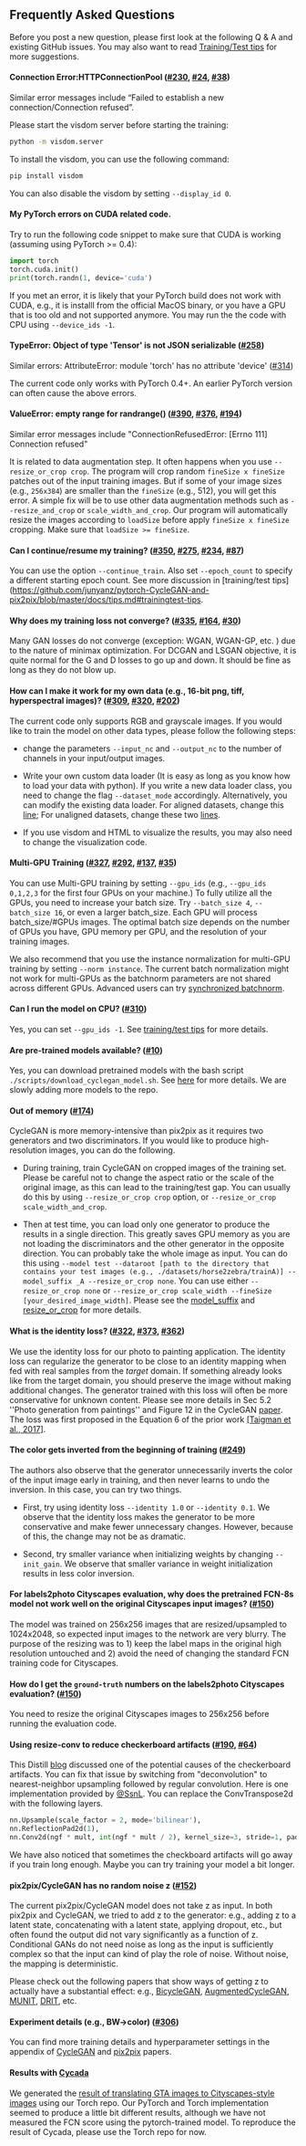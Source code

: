 ## Frequently Asked Questions
Before you post a new question, please first look at the following Q & A and existing GitHub issues. You may also want to read [Training/Test tips](docs/tips.md) for more suggestions.

#### Connection Error:HTTPConnectionPool ([#230](https://github.com/junyanz/pytorch-CycleGAN-and-pix2pix/issues/230), [#24](https://github.com/junyanz/pytorch-CycleGAN-and-pix2pix/issues/24), [#38](https://github.com/junyanz/pytorch-CycleGAN-and-pix2pix/issues/38))
Similar error messages include “Failed to establish a new connection/Connection refused”.

Please start the visdom server before starting the training:
```bash
python -m visdom.server
```
To install the visdom, you can use the following command:
```bash
pip install visdom
```
You can also disable the visdom by setting `--display_id 0`.

#### My PyTorch errors on CUDA related code.
Try to run the following code snippet to make sure that CUDA is working (assuming using PyTorch >= 0.4):
```python
import torch
torch.cuda.init()
print(torch.randn(1, device='cuda')
```

If you met an error, it is likely that your PyTorch build does not work with CUDA, e.g., it is installl from the official MacOS binary, or you have a GPU that is too old and not supported anymore. You may run the the code with CPU using `--device_ids -1`.

#### TypeError: Object of type 'Tensor' is not JSON serializable ([#258](https://github.com/junyanz/pytorch-CycleGAN-and-pix2pix/issues/258))
Similar errors: AttributeError: module 'torch' has no attribute 'device' ([#314](https://github.com/junyanz/pytorch-CycleGAN-and-pix2pix/issues/314))

The current code only works with PyTorch 0.4+. An earlier PyTorch version can often cause the above errors.

#### ValueError: empty range for randrange() ([#390](https://github.com/junyanz/pytorch-CycleGAN-and-pix2pix/issues/390), [#376](https://github.com/junyanz/pytorch-CycleGAN-and-pix2pix/issues/376), [#194](https://github.com/junyanz/pytorch-CycleGAN-and-pix2pix/issues/194))
Similar error messages include "ConnectionRefusedError: [Errno 111] Connection refused"

It is related to data augmentation step. It often happens when you use `--resize_or_crop crop`. The program will crop random `fineSize x fineSize` patches out of the input training images. But if some of your image sizes (e.g., `256x384`) are smaller than the `fineSize` (e.g., 512), you will get this error. A simple fix will be to use other data augmentation methods such as `--resize_and_crop` or `scale_width_and_crop`.  Our program will automatically resize the images according to `loadSize` before apply `fineSize x fineSize` cropping. Make sure that `loadSize >= fineSize`.


#### Can I continue/resume my training? ([#350](https://github.com/junyanz/pytorch-CycleGAN-and-pix2pix/issues/350), [#275](https://github.com/junyanz/pytorch-CycleGAN-and-pix2pix/issues/275), [#234](https://github.com/junyanz/pytorch-CycleGAN-and-pix2pix/issues/234), [#87](https://github.com/junyanz/pytorch-CycleGAN-and-pix2pix/issues/87))
You can use the option `--continue_train`. Also set `--epoch_count` to specify a different starting epoch count. See more discussion in [training/test tips](https://github.com/junyanz/pytorch-CycleGAN-and-pix2pix/blob/master/docs/tips.md#trainingtest-tips.

#### Why does my training loss not converge? ([#335](https://github.com/junyanz/pytorch-CycleGAN-and-pix2pix/issues/335), [#164](https://github.com/junyanz/pytorch-CycleGAN-and-pix2pix/issues/164), [#30](https://github.com/junyanz/pytorch-CycleGAN-and-pix2pix/issues/30))
Many GAN losses do not converge (exception: WGAN, WGAN-GP, etc. ) due to the nature of minimax optimization. For DCGAN and LSGAN objective, it is quite normal for the G and D losses to go up and down. It should be fine as long as they do not blow up.

#### How can I make it work for my own data (e.g., 16-bit png, tiff, hyperspectral images)? ([#309](https://github.com/junyanz/pytorch-CycleGAN-and-pix2pix/issues/309),  [#320](https://github.com/junyanz/pytorch-CycleGAN-and-pix2pix/issues/), [#202](https://github.com/junyanz/pytorch-CycleGAN-and-pix2pix/issues/202))
The current code only supports RGB and grayscale images. If you would like to train the model on other data types, please follow the following steps:

- change the parameters `--input_nc` and `--output_nc` to the number of channels in your input/output images.
- Write your own custom data loader (It is easy as long as you know how to load your data with python). If you write a new data loader class, you need to change the flag `--dataset_mode` accordingly. Alternatively, you can modify the existing data loader. For aligned datasets, change this [line](https://github.com/junyanz/pytorch-CycleGAN-and-pix2pix/blob/master/data/aligned_dataset.py#L24); For unaligned datasets, change these two [lines](https://github.com/junyanz/pytorch-CycleGAN-and-pix2pix/blob/master/data/unaligned_dataset.py#L36).

- If you use visdom and HTML to visualize the results, you may also need to change the visualization code.

#### Multi-GPU Training ([#327](https://github.com/junyanz/pytorch-CycleGAN-and-pix2pix/issues/327), [#292](https://github.com/junyanz/pytorch-CycleGAN-and-pix2pix/issues/292), [#137](https://github.com/junyanz/pytorch-CycleGAN-and-pix2pix/issues/137), [#35](https://github.com/junyanz/pytorch-CycleGAN-and-pix2pix/issues/35))
You can use Multi-GPU training by setting `--gpu_ids` (e.g., `--gpu_ids 0,1,2,3` for the first four GPUs on your machine.) To fully utilize all the GPUs, you need to increase your batch size. Try `--batch_size 4`, `--batch_size 16`, or even a larger batch_size. Each GPU will process batch_size/#GPUs images. The optimal batch size depends on the number of GPUs you have, GPU memory per GPU, and the resolution of your training images.

We also recommend that you use the instance normalization for multi-GPU training by setting `--norm instance`. The current batch normalization might not work for multi-GPUs as the batchnorm parameters are not shared across different GPUs. Advanced users can try [synchronized batchnorm](https://github.com/vacancy/Synchronized-BatchNorm-PyTorch).


#### Can I run the model on CPU? ([#310](https://github.com/junyanz/pytorch-CycleGAN-and-pix2pix/issues/310))
Yes, you can set `--gpu_ids -1`. See [training/test tips](docs/tips.md) for more details.


#### Are pre-trained models available? ([#10](https://github.com/junyanz/pytorch-CycleGAN-and-pix2pix/issues/10))
Yes, you can download pretrained models with the bash script `./scripts/download_cyclegan_model.sh`. See [here](https://github.com/junyanz/pytorch-CycleGAN-and-pix2pix#apply-a-pre-trained-model-cyclegan) for more details. We are slowly adding more models to the repo.

#### Out of memory ([#174](https://github.com/junyanz/pytorch-CycleGAN-and-pix2pix/issues/174))
CycleGAN is more memory-intensive than pix2pix as it requires two generators and two discriminators. If you would like to produce high-resolution images, you can do the following.

- During training, train CycleGAN on cropped images of the training set. Please be careful not to change the aspect ratio or the scale of the original image, as this can lead to the training/test gap. You can usually do this by using `--resize_or_crop crop` option, or `--resize_or_crop scale_width_and_crop`.

- Then at test time, you can load only one generator to produce the results in a single direction. This greatly saves GPU memory as you are not loading the discriminators and the other generator in the opposite direction. You can probably take the whole image as input. You can do this using `--model test --dataroot [path to the directory that contains your test images (e.g., ./datasets/horse2zebra/trainA)] --model_suffix _A --resize_or_crop none`. You can use either `--resize_or_crop none` or `--resize_or_crop scale_width --fineSize [your_desired_image_width]`. Please see the [model_suffix](https://github.com/junyanz/pytorch-CycleGAN-and-pix2pix/blob/master/models/test_model.py#L16) and [resize_or_crop](https://github.com/junyanz/pytorch-CycleGAN-and-pix2pix/blob/master/data/base_dataset.py#L24) for more details.

#### What is the identity loss? ([#322](https://github.com/junyanz/pytorch-CycleGAN-and-pix2pix/issues/322), [#373](https://github.com/junyanz/pytorch-CycleGAN-and-pix2pix/issues/373), [#362](https://github.com/junyanz/pytorch-CycleGAN-and-pix2pix/pull/362))
We use the identity loss for our photo to painting application. The identity loss can regularize the generator to be close to an identity mapping when fed with real samples from the *target* domain. If something already looks like from the target domain, you should preserve the image without making additional changes. The generator trained with this loss will often be more conservative for unknown content. Please see more details in Sec 5.2 ''Photo generation from paintings'' and  Figure 12 in the CycleGAN [paper](https://arxiv.org/pdf/1703.10593.pdf). The loss was first proposed in the Equation 6 of the prior work [[Taigman et al., 2017]](https://arxiv.org/pdf/1611.02200.pdf).

#### The color gets inverted from the beginning of training ([#249](https://github.com/junyanz/pytorch-CycleGAN-and-pix2pix/issues/249))
The authors also observe that the generator unnecessarily inverts the color of the input image early in training, and then never learns to undo the inversion. In this case, you can try two things.

- First, try using identity loss `--identity 1.0` or `--identity 0.1`. We observe that the identity loss makes the generator to be more conservative and make fewer unnecessary changes. However, because of this, the change may not be as dramatic.

- Second, try smaller variance when initializing weights by changing `--init_gain`. We observe that smaller variance in weight initialization results in less color inversion.

#### For labels2photo Cityscapes evaluation, why does the pretrained FCN-8s model not work well on the original Cityscapes input images? ([#150](https://github.com/junyanz/pytorch-CycleGAN-and-pix2pix/issues/150))
The model was trained on 256x256 images that are resized/upsampled to 1024x2048, so expected input images to the network are very blurry. The purpose of the resizing was to 1) keep the label maps in the original high resolution untouched and 2) avoid the need of changing the standard FCN training code for Cityscapes.

#### How do I get the `ground-truth` numbers on the labels2photo Cityscapes evaluation? ([#150](https://github.com/junyanz/pytorch-CycleGAN-and-pix2pix/issues/150))
You need to resize the original Cityscapes images to 256x256 before running the evaluation code.


#### Using resize-conv to reduce checkerboard artifacts ([#190](https://github.com/junyanz/pytorch-CycleGAN-and-pix2pix/issues/190), [#64](https://github.com/junyanz/pytorch-CycleGAN-and-pix2pix/issues/64))
This Distill [blog](https://distill.pub/2016/deconv-checkerboard/) discussed one of the potential causes of the checkerboard artifacts. You can fix that issue by switching from "deconvolution" to nearest-neighbor upsampling followed by regular convolution. Here is one implementation provided by [@SsnL](https://github.com/SsnL). You can replace the ConvTranspose2d with the following layers.
```python
nn.Upsample(scale_factor = 2, mode='bilinear'),
nn.ReflectionPad2d(1),
nn.Conv2d(ngf * mult, int(ngf * mult / 2), kernel_size=3, stride=1, padding=0),
```
We have also noticed that sometimes the checkboard artifacts will go away if you train long enough. Maybe you can try training your model a bit longer.

#### pix2pix/CycleGAN has no random noise z ([#152](https://github.com/junyanz/pytorch-CycleGAN-and-pix2pix/issues/152))
The current pix2pix/CycleGAN model does not take z as input. In both pix2pix and CycleGAN, we tried to add z to the generator: e.g., adding z to a latent state, concatenating with a latent state, applying dropout, etc., but often found the output did not vary significantly as a function of z. Conditional GANs do not need noise as long as the input is sufficiently complex so that the input can kind of play the role of noise. Without noise, the mapping is deterministic.

Please check out the following papers that show ways of getting z to actually have a substantial effect: e.g., [BicycleGAN](https://github.com/junyanz/BicycleGAN),  [AugmentedCycleGAN](https://arxiv.org/abs/1802.10151), [MUNIT](https://arxiv.org/abs/1804.04732), [DRIT](https://arxiv.org/pdf/1808.00948.pdf), etc.

#### Experiment details (e.g., BW->color) ([#306](https://github.com/junyanz/pytorch-CycleGAN-and-pix2pix/issues/306))
You can find more training details and hyperparameter settings in the appendix of [CycleGAN](https://arxiv.org/abs/1703.10593) and [pix2pix](https://arxiv.org/abs/1611.07004) papers.

#### Results with [Cycada](https://arxiv.org/pdf/1711.03213.pdf)
We generated the [result of translating GTA images to Cityscapes-style images](https://junyanz.github.io/CycleGAN/) using our Torch repo. Our PyTorch and Torch implementation seemed to produce a little bit different results, although we have not measured the FCN score using the pytorch-trained model. To reproduce the result of Cycada, please use the Torch repo for now. 
